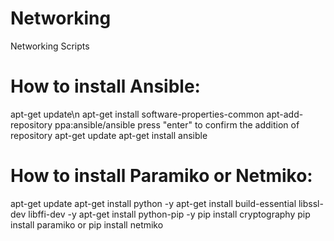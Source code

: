 # Networking
Networking Scripts
# How to install Ansible:
apt-get update\n
apt-get install software-properties-common
apt-add-repository ppa:ansible/ansible
press "enter" to confirm the addition of repository
apt-get update
apt-get install ansible
# How to install Paramiko or Netmiko:
apt-get update
apt-get install python -y
apt-get install build-essential libssl-dev libffi-dev -y
apt-get install python-pip -y
pip install cryptography
pip install paramiko
or
pip install netmiko
